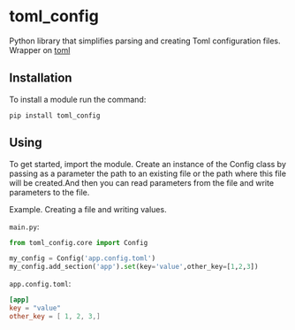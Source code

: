 # toml_config
Python library that simplifies parsing and creating Toml configuration files.
Wrapper on [toml](https://github.com/uiri/toml)

## Installation

To install a module run the command:

```pip install toml_config```

## Using

To get started, import the module. Create an instance of the Config class
by passing as a parameter the path to an existing file or the path where this file
will be created.And then you can read parameters from the file and write parameters to the file.

Example.
Creating a file and writing values.

```main.py```:
```python
from toml_config.core import Config

my_config = Config('app.config.toml')
my_config.add_section('app').set(key='value',other_key=[1,2,3])
```



```app.config.toml```:
```toml
[app]
key = "value"
other_key = [ 1, 2, 3,]
```
